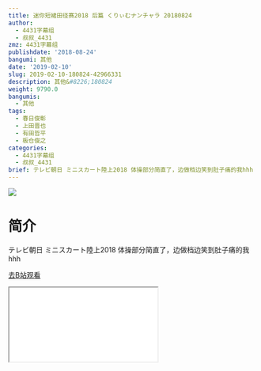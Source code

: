 ```yaml
---
title: 迷你短裙田径赛2018 后篇 くりぃむナンチャラ 20180824
author:
  - 4431字幕组
  - 叔叔_4431
zmz: 4431字幕组
publishdate: '2018-08-24'
bangumi: 其他
date: '2019-02-10'
slug: 2019-02-10-180824-42966331
description: 其他&#8226;180824
weight: 9790.0
bangumis:
  - 其他
tags:
  - 春日俊彰
  - 上田晋也
  - 有田哲平
  - 板仓俊之
categories:
  - 4431字幕组
  - 叔叔_4431
brief: テレビ朝日 ミニスカート陸上2018 体操部分简直了，边做档边笑到肚子痛的我hhh
---
```

![](https://i.imgur.com/LZeZEN9.jpg)
# 简介  
テレビ朝日
ミニスカート陸上2018
体操部分简直了，边做档边笑到肚子痛的我hhh  

[去B站观看](https://www.bilibili.com/video/av42966331/)
<div class ="resp-container"><iframe class="testiframe" src="//player.bilibili.com/player.html?aid=42966331"", scrolling="no", allowfullscreen="true" > </iframe></div> 
